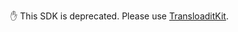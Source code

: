 ✋ This SDK is deprecated. Please use [TransloaditKit](https://github.com/transloadit/TransloaditKit).
